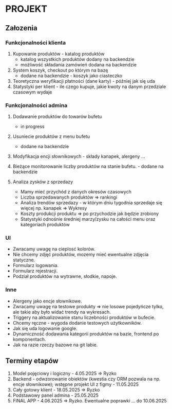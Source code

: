 # PROJEKT

## Załozenia

### Funkcjonalności klienta

1) Kupowanie produktów - katalog produktów 
    + katalog wszystkich produktów dodany na backendzie
    + możliwość składania zamówień dodana na backendzie
2) System koszyk, checkout po którym na bazę
    + dodane na backendzie - koszyk jako ciasteczko
3) Teoretyczna weryfikacji płatności (dane karty) - później jak się uda
4) Statystyki per klient  - ile czego kupuje, jakie kwoty na danym przedziale czasowym wydaje

### Funkcjonalności admina

1) Dodawanie produktów do towarów bufetu
    + in progress
2) Usuniecie produktów z menu bufetu 
    + dodane na backendzie
3) Modyfikacja encji słownikowych - składy kanapek, alergeny ...
4) Bieżące monitorowanie liczby produktów na stanie bufetu. - dodane na backendzie
5) Analiza zysków z sprzedazy

    - Mamy mieć przychód z danych okresów czasowych
    - Liczba sprzedawanych produktów => rankingi
    - Analiza trendów sprzedazy - w którym dniu tygodnia sprzedaje się więcej np. kanapek  => Wykresy
    - Koszty produkcji produktu => po przychodzie jak będzie zrobiony
    - Statystyki odnośnie średniej marzy/zysku na całości menu oraz kategoriach produktów

### UI

- Zwracamy uwagę na cieplosć kolorów.
- Nie chcemy zdjęć produktów, mozemy mieć ewentualne zdjęcia statyczne.
- Formularz logowania.
- Formularz rejestracji.
- Podział produktów na wytrawne, słodkie, napoje.

### Inne

- Alergeny jako encje słownikowe.
- Zwracamy uwagę na testowe produkty => nie losowe pojedyńcze tylko, ale takie aby było widać trendy na wykresach.
- Triggery na aktualizowanie stanu liczebności produktów w bufecie.
- Chcemy ręczne - wygoda dodanie testowych użytkowników.
- Jak się uda logowanie google.
- Dynamiczność dodawania kategorii produktów na bazie, frontend po komponentach.
- Jak na razie rzeczy bazowe na git labie.

## Terminy etapów

1) Model pojęciowy i logiczny - 4.05.2025 => Ryzko
2) Backend - odwzorowanie obiektów (kwestia czy ORM pozwala na np. encje słownikowe); wstępne projekt UI z figmy - 11.05.2025
3) Cały gotowy klient - 18.05.2025 => Ryzko
4) Podstawowy panel admina  - 25.05.2025
5) FINAL APP - 4.06.2025 => Ryzko.
Ewentualne poprawki ... do 10.06.2025

